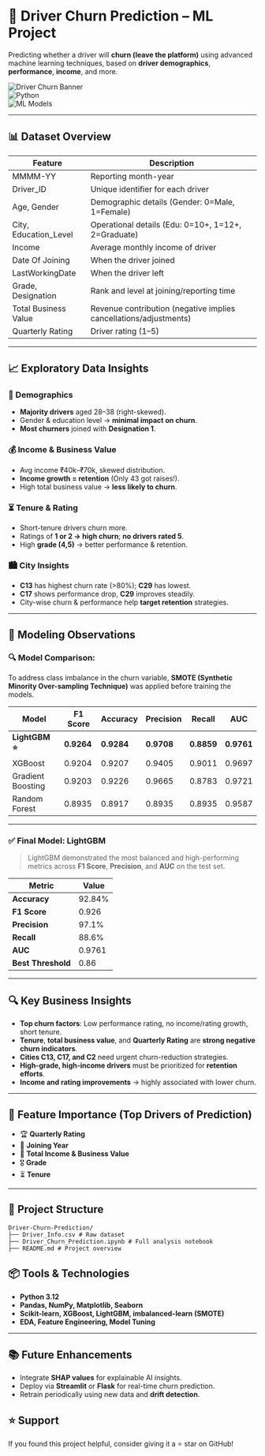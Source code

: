 # 🚗 Driver Churn Prediction – ML Project

Predicting whether a driver will **churn (leave the platform)** using advanced machine learning techniques, based on **driver demographics**, **performance**, **income**, and more.

![Driver Churn Banner](https://img.shields.io/badge/ML-Driver%20Churn%20Prediction-blue?style=for-the-badge)  
![Python](https://img.shields.io/badge/Python-3.10+-blue.svg)  
![ML Models](https://img.shields.io/badge/Models-XGBoost%2C%20LightGBM%2C%20RF%2C%20GB-orange.svg)

---

## 📊 Dataset Overview

| Feature               | Description                                                                          |
|-----------------------|--------------------------------------------------------------------------------------|
| MMMM-YY               | Reporting month-year                                                                |
| Driver_ID             | Unique identifier for each driver                                                   |
| Age, Gender           | Demographic details (Gender: 0=Male, 1=Female)                                      |
| City, Education_Level | Operational details (Edu: 0=10+, 1=12+, 2=Graduate)                                 |
| Income                | Average monthly income of driver                                                    |
| Date Of Joining       | When the driver joined                                                              |
| LastWorkingDate       | When the driver left                                                                |
| Grade, Designation    | Rank and level at joining/reporting time                                            |
| Total Business Value  | Revenue contribution (negative implies cancellations/adjustments)                   |
| Quarterly Rating      | Driver rating (1–5)                                                                 |

---

## 📈 Exploratory Data Insights

### 👤 Demographics
- **Majority drivers** aged 28–38 (right-skewed).
- Gender & education level → **minimal impact on churn**.
- **Most churners** joined with **Designation 1**.

### 💰 Income & Business Value
- Avg income ₹40k–₹70k, skewed distribution.
- **Income growth = retention** (Only 43 got raises!).
- High total business value → **less likely to churn**.

### ⏳ Tenure & Rating
- Short-tenure drivers churn more.
- Ratings of **1 or 2 → high churn**; **no drivers rated 5**.
- High **grade (4,5)** → better performance & retention.

### 🏙️ City Insights
- **C13** has highest churn rate (>80%); **C29** has lowest.
- **C17** shows performance drop, **C29** improves steadily.
- City-wise churn & performance help **target retention** strategies.

---

## **🧠 Modeling Observations**

### 🔍 Model Comparison:

To address class imbalance in the churn variable, **SMOTE (Synthetic Minority Over-sampling Technique)** was applied before training the models.

| Model             | F1 Score   | Accuracy   | Precision  | Recall     | **AUC**    |
| ----------------- | ---------- | ---------- | ---------- | ---------- | ---------- |
| **LightGBM ⭐**    | **0.9264** | **0.9284** | **0.9708** | **0.8859** | **0.9761** |
| XGBoost           | 0.9204     | 0.9207     | 0.9405     | 0.9011     | 0.9697     |
| Gradient Boosting | 0.9203     | 0.9226     | 0.9665     | 0.8783     | 0.9721     |
| Random Forest     | 0.8935     | 0.8917     | 0.8935     | 0.8935     | 0.9587     |

---

### ✅ Final Model: **LightGBM**

> LightGBM demonstrated the most balanced and high-performing metrics across **F1 Score**, **Precision**, and **AUC** on the test set.

| Metric             | Value  |
| ------------------ | ------ |
| **Accuracy**       | 92.84% |
| **F1 Score**       | 0.926  |
| **Precision**      | 97.1%  |
| **Recall**         | 88.6%  |
| **AUC**            | 0.9761 |
| **Best Threshold** | 0.86   |

---

## 🔍 Key Business Insights

- **Top churn factors**: Low performance rating, no income/rating growth, short tenure.
- **Tenure**, **total business value**, and **Quarterly Rating** are **strong negative churn indicators**.
- **Cities C13, C17, and C2** need urgent churn-reduction strategies.
- **High-grade, high-income drivers** must be prioritized for **retention efforts**.
- **Income and rating improvements** → highly associated with lower churn.

---

## 🔧 Feature Importance (Top Drivers of Prediction)

- 🏆 **Quarterly Rating**
- 📅 **Joining Year**
- 💸 **Total Income & Business Value**
- 🎖️ **Grade**
- ⏳ **Tenure**

---

## 📂 Project Structure
```
Driver-Churn-Prediction/
├── Driver_Info.csv # Raw dataset
├── Driver_Churn_Prediction.ipynb # Full analysis notebook
├── README.md # Project overview
```

## 📦 Tools & Technologies

- **Python 3.12**
- **Pandas, NumPy, Matplotlib, Seaborn**
- **Scikit-learn, XGBoost, LightGBM, imbalanced-learn (SMOTE)**
- **EDA, Feature Engineering, Model Tuning**

---

## 📚 Future Enhancements

- Integrate **SHAP values** for explainable AI insights.
- Deploy via **Streamlit** or **Flask** for real-time churn prediction.
- Retrain periodically using new data and **drift detection**.


## ⭐ Support
If you found this project helpful, consider giving it a ⭐ star on GitHub!
